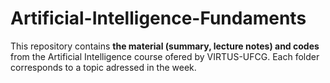 # Artificial-Intelligence-Fundaments 
This repository contains **the material (summary, lecture notes) and codes** from the Artificial Intelligence course ofered by
VIRTUS-UFCG. Each folder corresponds to a topic adressed in the week. 
